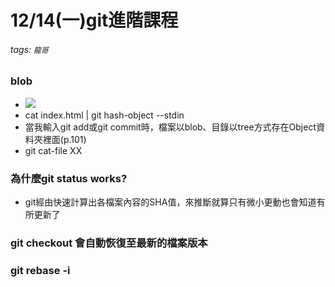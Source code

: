 # 12/14(一)git進階課程
###### tags: `龍哥`

### blob
* ![](https://i.imgur.com/BUlwahh.png)
* cat index.html | git hash-object --stdin
* 當我輸入git add或git commit時，檔案以blob、目錄以tree方式存在Object資料夾裡面(p.101)
* git cat-file XX

### 為什麼git status works?
* git經由快速計算出各檔案內容的SHA值，來推斷就算只有微小更動也會知道有所更新了

### git checkout 會自動恢復至最新的檔案版本

### git rebase -i